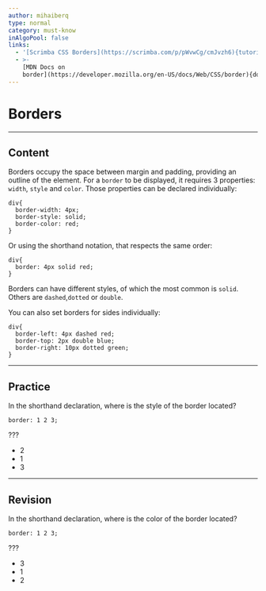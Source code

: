 ```yaml
---
author: mihaiberq
type: normal
category: must-know
inAlgoPool: false
links:
  - '[Scrimba CSS Borders](https://scrimba.com/p/pWvwCg/cmJvzh6){tutorial}'
  - >-
    [MDN Docs on
    border](https://developer.mozilla.org/en-US/docs/Web/CSS/border){documentation}
---
```


# Borders


---

## Content

Borders occupy the space between margin and padding, providing an outline of the element. For a `border` to be displayed, it requires 3 properties: `width`, `style` and `color`. Those properties can be declared individually:

```plain-text
div{
  border-width: 4px;
  border-style: solid;
  border-color: red;
}
```

Or using the shorthand notation, that respects the same order:

```plain-text
div{
  border: 4px solid red;
}
```

Borders can have different styles, of which the most common is `solid`. Others are `dashed`,`dotted` or `double`.

You can also set borders for sides individually:

```plain-text
div{
  border-left: 4px dashed red;
  border-top: 2px double blue;
  border-right: 10px dotted green;
}
```


---

## Practice

In the shorthand declaration, where is the style of the border located?

```plain-text
border: 1 2 3;
```

???

- 2
- 1
- 3


---

## Revision

In the shorthand declaration, where is the color of the border located?

```plain-text
border: 1 2 3;
```

???

- 3
- 1
- 2

